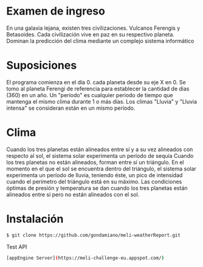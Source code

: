 # Examen de ingreso
En una galaxia lejana, existen tres civilizaciones. Vulcanos Ferengis y Betasoides. Cada civilización vive en paz en su respectivo planeta. Dominan la predicción del clima mediante un complejo sistema informático

# Suposiciones
El programa comienza en el día 0. cada planeta desde su eje X en 0.
Se tomo al planeta Ferengi de referencia para establecer la cantidad de dias (360) en un año.
Un "período" es cualquier periodo de tiempo que mantenga el mismo clima durante 1 o más días.
Los climas "Lluvia" y "Lluvia intensa" se consideran están en un mismo período.

# Clima
Cuando los tres planetas están alineados entre sí y a su vez alineados con respecto al sol, el sistema solar experimenta un período de sequía
Cuando los tres planetas no están alineados, forman entre sí un triángulo.
En el momento en el que el sol se encuentra dentro del triángulo, el sistema solar experimenta un período de lluvia, teniendo éste, un pico de intensidad cuando el perímetro del triángulo está en su máximo.
Las condiciones óptimas de presión y temperatura se dan cuando los tres planetas están alineados entre sí pero no están alineados con el sol.
# Instalación

```sh
$ git clone https://github.com/gondamiano/meli-weatherReport.git
```

Test API

```sh
[appEngine Server](https://meli-challenge-eu.appspot.com/)
```